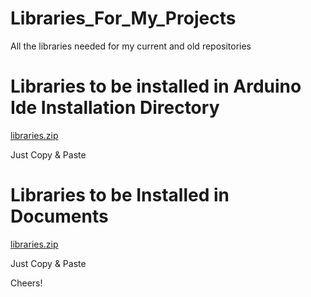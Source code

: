 # Libraries_For_My_Projects

All the libraries needed for my current and old repositories

# Libraries to be installed in Arduino Ide Installation Directory

[libraries.zip](https://github.com/HyperArx/Libraries_For_My_Projects/files/7919666/libraries.zip)

Just Copy & Paste

# Libraries to be Installed in Documents

[libraries.zip](https://github.com/HyperArx/Libraries_For_My_Projects/files/7919660/libraries.zip)

Just Copy & Paste

Cheers! 

